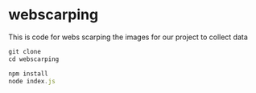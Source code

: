 # webscarping
This is code for webs scarping the images for our project to collect data
```js
git clone 
cd webscarping

```
```js
npm install
node index.js
```
